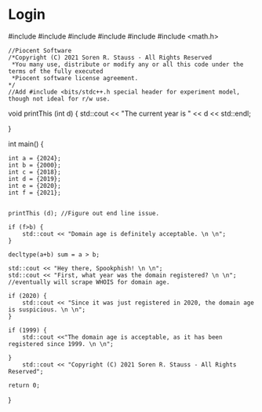 # Login
#include <iostream>
#include <fstream>
#include <vector>
#include <algorithm>
#include <functional>
#include <math.h>

    //Piocent Software
    /*Copyright (C) 2021 Soren R. Stauss - All Rights Reserved
     *You many use, distribute or modify any or all this code under the terms of the fully executed 
     *Piocent software license agreement.
    */ 
    //Add #include <bits/stdc++.h special header for experiment model, though not ideal for r/w use. 


void printThis (int d) {
    std::cout << "The current year is " << d << std::endl;

}

int main()
{

    int a = {2024};
    int b = {2000};
    int c = {2018};
    int d = {2019};
    int e = {2020};
    int f = {2021};
    

    printThis (d); //Figure out end line issue.

    if (f>b) {
        std::cout << "Domain age is definitely acceptable. \n \n";
    }

    decltype(a+b) sum = a > b;

    std::cout << "Hey there, Spookphish! \n \n";
    std::cout << "First, what year was the domain registered? \n \n";   //eventually will scrape WHOIS for domain age.
    
    if (2020) {
        std::cout << "Since it was just registered in 2020, the domain age is suspicious. \n \n";
    }

    if (1999) {
        std::cout <<"The domain age is acceptable, as it has been registered since 1999. \n \n";

    }
        std::cout << "Copyright (C) 2021 Soren R. Stauss - All Rights Reserved";

    return 0;
}
